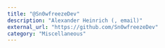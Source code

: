 ```yaml
---
title: "@Sn0wfreezeDev"
description: "Alexander Heinrich (, email)"
external_url: "https://github.com/Sn0wfreezeDev"
category: "Miscellaneous"
---
```

